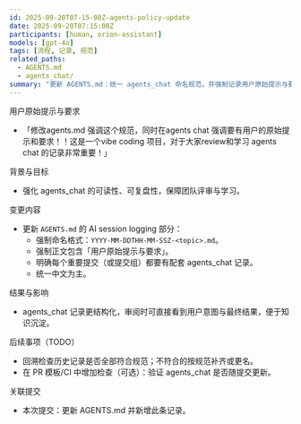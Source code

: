```yaml
---
id: 2025-09-20T07-15-00Z-agents-policy-update
date: 2025-09-20T07:15:00Z
participants: [human, orion-assistant]
models: [gpt-4o]
tags: [流程, 记录, 规范]
related_paths:
  - AGENTS.md
  - agents_chat/
summary: "更新 AGENTS.md：统一 agents_chat 命名规范，并强制记录用户原始提示与要求。"
---
```


用户原始提示与要求
- 「修改agents.md 强调这个规范，同时在agents chat 强调要有用户的原始提示和要求！！这是一个vibe coding 项目，对于大家review和学习 agents chat 的记录非常重要！」

背景与目标
- 强化 agents_chat 的可读性、可复盘性，保障团队评审与学习。

变更内容
- 更新 `AGENTS.md` 的 AI session logging 部分：
  - 强制命名格式：`YYYY-MM-DDTHH-MM-SSZ-<topic>.md`。
  - 强制正文包含「用户原始提示与要求」。
  - 明确每个重要提交（或提交组）都要有配套 agents_chat 记录。
  - 统一中文为主。

结果与影响
- agents_chat 记录更结构化，审阅时可直接看到用户意图与最终结果，便于知识沉淀。

后续事项（TODO）
- 回溯检查历史记录是否全部符合规范；不符合的按规范补齐或更名。
- 在 PR 模板/CI 中增加检查（可选）：验证 agents_chat 是否随提交更新。

关联提交
- 本次提交：更新 AGENTS.md 并新增此条记录。

